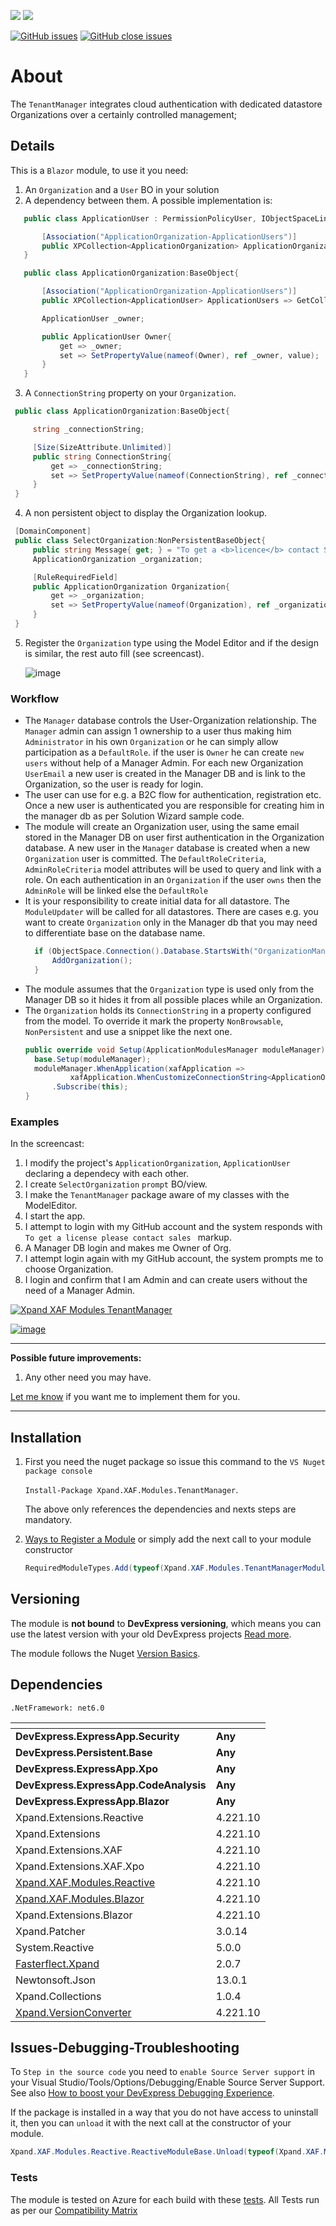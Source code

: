![](https://xpandshields.azurewebsites.net/nuget/v/Xpand.XAF.Modules.TenantManager.svg?&style=flat) ![](https://xpandshields.azurewebsites.net/nuget/dt/Xpand.XAF.Modules.TenantManager.svg?&style=flat)

[![GitHub issues](https://xpandshields.azurewebsites.net/github/issues/eXpandFramework/expand/TenantManager.svg)](https://github.com/eXpandFramework/eXpand/issues?utf8=%E2%9C%93&q=is%3Aissue+is%3Aopen+sort%3Aupdated-desc+label%3AReactive.XAF+label%3ATenantManager) [![GitHub close issues](https://xpandshields.azurewebsites.net/github/issues-closed/eXpandFramework/eXpand/TenantManager.svg)](https://github.com/eXpandFramework/eXpand/issues?utf8=%E2%9C%93&q=is%3Aissue+is%3Aclosed+sort%3Aupdated-desc+label%3AReactive.XAF+label%3ATenantManager)
# About 

The `TenantManager` integrates cloud authentication with dedicated datastore Organizations over a certainly controlled management;

## Details
This is a `Blazor` module, to use it you need:

1. An `Organization` and a `User` BO in your solution
2. A dependency between them. A possible implementation is:
 ```cs
    public class ApplicationUser : PermissionPolicyUser, IObjectSpaceLink, ISecurityUserWithLoginInfo {

        [Association("ApplicationOrganization-ApplicationUsers")]
        public XPCollection<ApplicationOrganization> ApplicationOrganizations => GetCollection<ApplicationOrganization>(nameof(ApplicationOrganizations));
    }

    public class ApplicationOrganization:BaseObject{

        [Association("ApplicationOrganization-ApplicationUsers")]
        public XPCollection<ApplicationUser> ApplicationUsers => GetCollection<ApplicationUser>(nameof(ApplicationUsers));

        ApplicationUser _owner;

        public ApplicationUser Owner{
            get => _owner;
            set => SetPropertyValue(nameof(Owner), ref _owner, value);
        }
    }
 ```
 3. A `ConnectionString` property on your `Organization`.
   ```cs
    public class ApplicationOrganization:BaseObject{

        string _connectionString;

        [Size(SizeAttribute.Unlimited)]
        public string ConnectionString{
            get => _connectionString;
            set => SetPropertyValue(nameof(ConnectionString), ref _connectionString, value);
        }
    }
   ```
 4. A non persistent object to display the Organization lookup.
   ```cs
    [DomainComponent]
    public class SelectOrganization:NonPersistentBaseObject{
        public string Message{ get; } = "To get a <b>licence</b> contact Sales.";
        ApplicationOrganization _organization;

        [RuleRequiredField]
        public ApplicationOrganization Organization{
            get => _organization;
            set => SetPropertyValue(nameof(Organization), ref _organization, value);
        }
    }
   ```

5. Register the `Organization` type using the Model Editor and if the design is similar, the rest auto fill (see screencast).

    ![image](https://user-images.githubusercontent.com/159464/154494879-0bf44608-f5cc-4a60-96af-1b0c58946a2a.png)
  
### Workflow
* The `Manager` database controls the User-Organization relationship. The `Manager` admin can assign 1 ownership to a user thus making him `Administrator` in his own `Organization` or he can simply allow participation as a `DefaultRole`. if the user is `Owner` he can create `new users` without help of a Manager Admin. For each new Organization `UserEmail` a new user is created in the Manager DB and is link to the Organization, so the user is ready for login. 
* The user can use for e.g. a B2C flow for authentication, registration etc. Once a new user is authenticated you are responsible for creating him in the manager db as per Solution Wizard sample code.
* The module will create an Organization user, using the same email stored in the Manager DB on user first authentication in the Organization database. A new user in the `Manager` database is created when a new `Organization` user is committed. The `DefaultRoleCriteria`, `AdminRoleCriteria` model attributes will be used to query and link with a role. On each authentication in an `Organization` if the user `owns` then the `AdminRole` will be linked else the `DefaultRole`  
* It is your responsibility to create initial data for all datastore. The `ModuleUpdater` will be called for all datastores. There are cases e.g. you want to create `Organization` only in the Manager db that you may need to differentiate base on the database name.
  ```cs
    if (ObjectSpace.Connection().Database.StartsWith("OrganizationManager")){
        AddOrganization();
    }
  ``` 
* The module assumes that the `Organization` type is used only from the Manager DB so it hides it from all possible places while an Organization.
* The `Organization` holds its `ConnectionString` in a property configured from the model. To override it mark the property `NonBrowsable`, `NonPersistent` and use a snippet like the next one.
    ```c#
    public override void Setup(ApplicationModulesManager moduleManager){
      base.Setup(moduleManager);
      moduleManager.WhenApplication(xafApplication => 
              xafApplication.WhenCustomizeConnectionString<ApplicationOrganization>(organization => organization.ConnectionString))
          .Subscribe(this);
    }

    ```
    
### Examples

In the screencast:
1. I modify the project's `ApplicationOrganization`, `ApplicationUser` declaring a dependecy with each other.
1. I create `SelectOrganization` `prompt` BO/view.
2.  I make the `TenantManager` package aware of my classes with the ModelEditor.
3. I start the app.
1. I attempt to login with my GitHub account and the system responds with `To get a license please contact sales ` markup.
2. A Manager DB login and makes me Owner of Org.
3. I attempt login again with my GitHub account, the system prompts me to choose Organization.
4. I login and confirm that I am Admin and can create users without the need of a Manager Admin.


<twitter tags="#TenantManager #Blazor">

[![Xpand XAF Modules TenantManager](https://user-images.githubusercontent.com/159464/154432425-48be1979-1651-48d4-8845-702439d21e35.gif)](https://youtu.be/O87JjWc2BU0)

</twitter>

[![image](https://user-images.githubusercontent.com/159464/87556331-2fba1980-c6bf-11ea-8a10-e525dda86364.png)](https://youtu.be/O87JjWc2BU0)

--- 

**Possible future improvements:**

1. Any other need you may have.

[Let me know](https://github.com/sponsors/apobekiaris) if you want me to implement them for you.

---

## Installation 
1. First you need the nuget package so issue this command to the `VS Nuget package console` 

   `Install-Package Xpand.XAF.Modules.TenantManager`.

    The above only references the dependencies and nexts steps are mandatory.

2. [Ways to Register a Module](https://documentation.devexpress.com/eXpressAppFramework/118047/Concepts/Application-Solution-Components/Ways-to-Register-a-Module)
or simply add the next call to your module constructor
    ```cs
    RequiredModuleTypes.Add(typeof(Xpand.XAF.Modules.TenantManagerModule));
    ```
## Versioning
The module is **not bound** to **DevExpress versioning**, which means you can use the latest version with your old DevExpress projects [Read more](https://github.com/eXpandFramework/XAF/tree/master/tools/Xpand.VersionConverter).

The module follows the Nuget [Version Basics](https://docs.microsoft.com/en-us/nuget/reference/package-versioning#version-basics).
## Dependencies
`.NetFramework: net6.0`

|<!-- -->|<!-- -->
|----|----
|**DevExpress.ExpressApp.Security**|**Any**
 |**DevExpress.Persistent.Base**|**Any**
 |**DevExpress.ExpressApp.Xpo**|**Any**
 |**DevExpress.ExpressApp.CodeAnalysis**|**Any**
 |**DevExpress.ExpressApp.Blazor**|**Any**
|Xpand.Extensions.Reactive|4.221.10
 |Xpand.Extensions|4.221.10
 |Xpand.Extensions.XAF|4.221.10
 |Xpand.Extensions.XAF.Xpo|4.221.10
 |[Xpand.XAF.Modules.Reactive](https://github.com/eXpandFramework/Reactive.XAF/tree/master/src/Modules/Xpand.XAF.Modules.Reactive)|4.221.10
 |[Xpand.XAF.Modules.Blazor](https://github.com/eXpandFramework/Reactive.XAF/tree/master/src/Modules/Xpand.XAF.Modules.Blazor)|4.221.10
 |Xpand.Extensions.Blazor|4.221.10
 |Xpand.Patcher|3.0.14
 |System.Reactive|5.0.0
 |[Fasterflect.Xpand](https://github.com/eXpandFramework/Fasterflect)|2.0.7
 |Newtonsoft.Json|13.0.1
 |Xpand.Collections|1.0.4
 |[Xpand.VersionConverter](https://github.com/eXpandFramework/Reactive.XAF/tree/master/tools/Xpand.VersionConverter)|4.221.10

## Issues-Debugging-Troubleshooting

To `Step in the source code` you need to `enable Source Server support` in your Visual Studio/Tools/Options/Debugging/Enable Source Server Support. See also [How to boost your DevExpress Debugging Experience](https://github.com/eXpandFramework/DevExpress.XAF/wiki/How-to-boost-your-DevExpress-Debugging-Experience#1-index-the-symbols-to-your-custom-devexpresss-installation-location).

If the package is installed in a way that you do not have access to uninstall it, then you can `unload` it with the next call at the constructor of your module.
```cs
Xpand.XAF.Modules.Reactive.ReactiveModuleBase.Unload(typeof(Xpand.XAF.Modules.TenantManager.TenantManagerModule))
```


### Tests
The module is tested on Azure for each build with these [tests](https://github.com/eXpandFramework/Packages/tree/master/src/Tests/Xpand.XAF.s.TenantManager.TenantManager). 
All Tests run as per our [Compatibility Matrix](https://github.com/eXpandFramework/DevExpress.XAF#compatibility-matrix)

